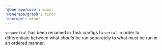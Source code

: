 ```yaml
---
'@onerepo/core': minor
'@onerepo/graph': minor
'onerepo': minor
---
```


`sequential` has been renamed in Task configs to `serial` in order to differentiate between what _should_ be run separately to what _must_ be run in an ordered manner.

